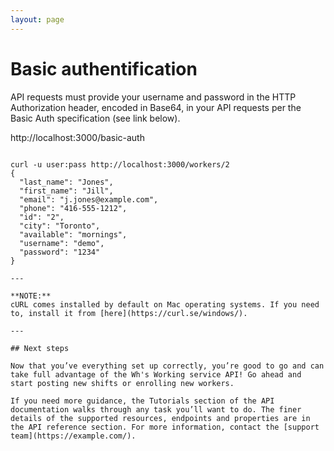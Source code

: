 ```yaml
---
layout: page
---
```


# Basic authentification

API requests must provide your username and password in the HTTP Authorization header, encoded in Base64, in your API requests per the Basic Auth specification (see link below).


http://localhost:3000/basic-auth
```

curl -u user:pass http://localhost:3000/workers/2
{
  "last_name": "Jones",
  "first_name": "Jill",
  "email": "j.jones@example.com",
  "phone": "416-555-1212",
  "id": "2",
  "city": "Toronto",
  "available": "mornings",
  "username": "demo",
  "password": "1234"
}

---

**NOTE:**
cURL comes installed by default on Mac operating systems. If you need to, install it from [here](https://curl.se/windows/).

---

## Next steps

Now that you’ve everything set up correctly, you’re good to go and can take full advantage of the Wh's Working service API! Go ahead and start posting new shifts or enrolling new workers. 

If you need more guidance, the Tutorials section of the API documentation walks through any task you’ll want to do. The finer details of the supported resources, endpoints and properties are in the API reference section. For more information, contact the [support team](https://example.com/).
